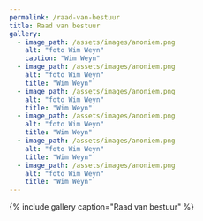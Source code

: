 ```yaml
---
permalink: /raad-van-bestuur
title: Raad van bestuur
gallery:
  - image_path: /assets/images/anoniem.png
    alt: "foto Wim Weyn"
    caption: "Wim Weyn"
  - image_path: /assets/images/anoniem.png
    alt: "foto Wim Weyn"
    title: "Wim Weyn"
  - image_path: /assets/images/anoniem.png
    alt: "foto Wim Weyn"
    title: "Wim Weyn"
  - image_path: /assets/images/anoniem.png
    alt: "foto Wim Weyn"
    title: "Wim Weyn"
  - image_path: /assets/images/anoniem.png
    alt: "foto Wim Weyn"
    title: "Wim Weyn"
  - image_path: /assets/images/anoniem.png
    alt: "foto Wim Weyn"
    title: "Wim Weyn"
---
```


{% include gallery caption="Raad van bestuur" %}
